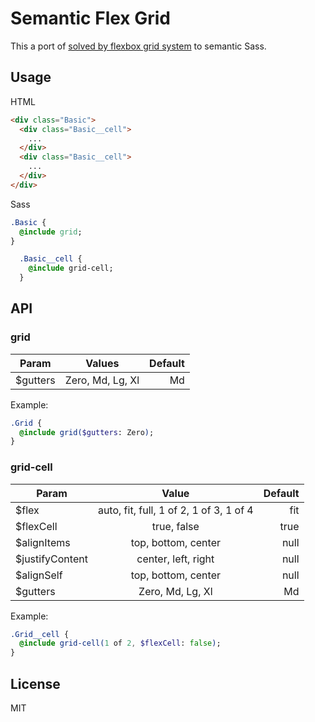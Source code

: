 # Semantic Flex Grid

This a port of [solved by flexbox grid system](http://philipwalton.github.io/solved-by-flexbox/demos/grids/)
to semantic Sass.

## Usage

HTML

```html
<div class="Basic">
  <div class="Basic__cell">
    ...
  </div>
  <div class="Basic__cell">
    ...
  </div>
</div>
```

Sass

```sass
.Basic {
  @include grid;
}

  .Basic__cell {
    @include grid-cell;
  }
```

## API

### grid

| Param | Values | Default |
| ----- |:------:| -------:|
| $gutters | Zero, Md, Lg, Xl | Md |

Example:

```sass
.Grid {
  @include grid($gutters: Zero);
}
```

### grid-cell

| Param | Value | Default |
| ----- |:------:| -------:|
| $flex | auto, fit, full, 1 of 2, 1 of 3, 1 of 4 | fit |
| $flexCell | true, false | true |
| $alignItems | top, bottom, center | null |
| $justifyContent | center, left, right | null |
| $alignSelf | top, bottom, center | null |
| $gutters | Zero, Md, Lg, Xl | Md |

Example:

```sass
.Grid__cell {
  @include grid-cell(1 of 2, $flexCell: false);
}
```

## License

MIT